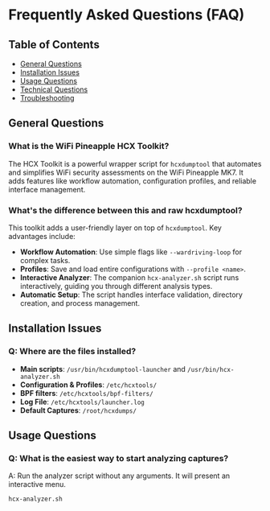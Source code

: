 # Frequently Asked Questions (FAQ)

## Table of Contents
* [General Questions](#general-questions)
* [Installation Issues](#installation-issues)
* [Usage Questions](#usage-questions)
* [Technical Questions](#technical-questions)
* [Troubleshooting](#troubleshooting)

## General Questions
### What is the WiFi Pineapple HCX Toolkit?
The HCX Toolkit is a powerful wrapper script for `hcxdumptool` that automates and simplifies WiFi security assessments on the WiFi Pineapple MK7. It adds features like workflow automation, configuration profiles, and reliable interface management.

### What's the difference between this and raw hcxdumptool?
This toolkit adds a user-friendly layer on top of `hcxdumptool`. Key advantages include:
* **Workflow Automation**: Use simple flags like `--wardriving-loop` for complex tasks.
* **Profiles**: Save and load entire configurations with `--profile <name>`.
* **Interactive Analyzer**: The companion `hcx-analyzer.sh` script runs interactively, guiding you through different analysis types.
* **Automatic Setup**: The script handles interface validation, directory creation, and process management.

## Installation Issues
### Q: Where are the files installed?
* **Main scripts**: `/usr/bin/hcxdumptool-launcher` and `/usr/bin/hcx-analyzer.sh`
* **Configuration & Profiles**: `/etc/hcxtools/`
* **BPF filters**: `/etc/hcxtools/bpf-filters/`
* **Log File**: `/etc/hcxtools/launcher.log`
* **Default Captures**: `/root/hcxdumps/`

## Usage Questions
### Q: What is the easiest way to start analyzing captures?
A: Run the analyzer script without any arguments. It will present an interactive menu.
```bash
hcx-analyzer.sh